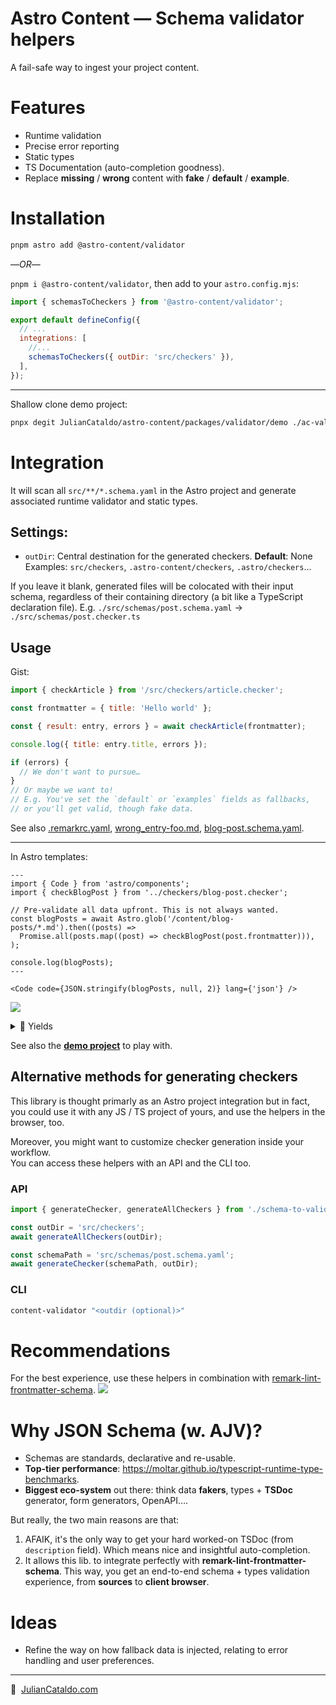 # Astro Content — Schema validator helpers

A fail-safe way to ingest your project content.

# Features

- Runtime validation
- Precise error reporting
- Static types
- TS Documentation (auto-completion goodness).
- Replace **missing** / **wrong** content with **fake** / **default** / **example**.

# Installation

```sh
pnpm astro add @astro-content/validator
```

—_OR_—

`pnpm i @astro-content/validator`, then add to your `astro.config.mjs`:

```js
import { schemasToCheckers } from '@astro-content/validator';

export default defineConfig({
  // ...
  integrations: [
    //...
    schemasToCheckers({ outDir: 'src/checkers' }),
  ],
});
```

---

Shallow clone demo project:

```sh
pnpx degit JulianCataldo/astro-content/packages/validator/demo ./ac-validator-demo
```

# Integration

It will scan all `src/**/*.schema.yaml` in the Astro project and generate associated runtime validator and static types.

## Settings:

- `outDir`: Central destination for the generated checkers.
  **Default**: None  
  Examples: `src/checkers`, `.astro-content/checkers`, `.astro/checkers`…

If you leave it blank, generated files will be colocated with their input schema, regardless of their containing directory (a bit like a TypeScript declaration file).
E.g. `./src/schemas/post.schema.yaml` → `./src/schemas/post.checker.ts`

## Usage

Gist:

```js
import { checkArticle } from '/src/checkers/article.checker';

const frontmatter = { title: 'Hello world' };

const { result: entry, errors } = await checkArticle(frontmatter);

console.log({ title: entry.title, errors });

if (errors) {
  // We don't want to pursue…
}
// Or maybe we want to!
// E.g. You've set the `default` or `examples` fields as fallbacks,
// or you'll get valid, though fake data.
```

See also [.remarkrc.yaml](./demo/.remarkrc.yaml), [wrong_entry-foo.md](./demo/content/blog-posts/wrong_entry-foo.md), [blog-post.schema.yaml](./demo/src/schemas/blog-post.schema.yaml).

---

In Astro templates:

```astro
---
import { Code } from 'astro/components';
import { checkBlogPost } from '../checkers/blog-post.checker';

// Pre-validate all data upfront. This is not always wanted.
const blogPosts = await Astro.glob('/content/blog-posts/*.md').then((posts) =>
  Promise.all(posts.map((post) => checkBlogPost(post.frontmatter))),
);

console.log(blogPosts);
---

<Code code={JSON.stringify(blogPosts, null, 2)} lang={'json'} />
```

[![](https://res.cloudinary.com/dzfylx93l/image/upload/c_scale,w_1280/astro-content-validator-1b_f9oe8o.png)  
](https://res.cloudinary.com/dzfylx93l/image/upload/astro-content-validator-1b_f9oe8o.png)

<details>
<summary>🎊 Yields</summary>

```jsonc
[
  {
    "result": {
      "title": "This is a cool title.",
      "description": "My description is long enough to make the schema happy.\nMore text. More text. More text. More text. More text.\n"
    },
    "schema": {
      // ...
    }
  },
  {
    "result": {
      "title": "My untitled blog post",
      "tags": ["Music"],
      "description": "No description found."
    },
    "errors": [
      {
        "instancePath": "/tags/0",
        "schemaPath": "#/allOf/0/properties/tags/items/type",
        "keyword": "type",
        "params": {
          "type": "string"
        },
        "message": "must be string"
      },
      {
        "instancePath": "/tags/0",
        "schemaPath": "#/allOf/0/properties/tags/items/enum",
        "keyword": "enum",
        "params": {
          "allowedValues": [
            "Music",
            "Video",
            "Development",
            "Cooking",
            "Gardening",
            "Sport"
          ]
        },
        "message": "must be equal to one of the allowed values"
      },
      {
        "instancePath": "",
        "schemaPath": "#/allOf/1/required",
        "keyword": "required",
        "params": {
          "missingProperty": "description"
        },
        "message": "must have required property 'description'"
      },
      {
        "instancePath": "/title",
        "schemaPath": "#/allOf/1/properties/title/type",
        "keyword": "type",
        "params": {
          "type": "string"
        },
        "message": "must be string"
      }
    ],
    "original": {
      "title": 123456,
      "tags": [123456]
    },
    "schema": {
      // ...
    }
  }
]
```

</details>

See also the **[demo project](./demo)** to play with.

## Alternative methods for generating checkers

This library is thought primarly as an Astro project integration but in fact, you could
use it with any JS / TS project of yours, and use the helpers in the browser, too.

Moreover, you might want to customize checker generation inside your workflow.  
You can access these helpers with an API and the CLI too.

### API

```js
import { generateChecker, generateAllCheckers } from './schema-to-validator';

const outDir = 'src/checkers';
await generateAllCheckers(outDir);

const schemaPath = 'src/schemas/post.schema.yaml';
await generateChecker(schemaPath, outDir);
```

### CLI

```sh
content-validator "<outdir (optional)>"
```

# Recommendations

For the best experience, use these helpers in combination with [remark-lint-frontmatter-schema](https://github.com/JulianCataldo/remark-lint-frontmatter-schema).
[![](https://res.cloudinary.com/dzfylx93l/image/upload/c_scale,w_1280/eslint-plugin-mdx-1.png)  
](https://res.cloudinary.com/dzfylx93l/image/upload/eslint-plugin-mdx-1.png)

# Why JSON Schema (w. AJV)?

- Schemas are standards, declarative and re-usable.
- **Top-tier performance**: <https://moltar.github.io/typescript-runtime-type-benchmarks>.
- **Biggest eco-system** out there: think data **fakers**, types + **TSDoc** generator, form generators, OpenAPI….

But really, the two main reasons are that:

1. AFAIK, it's the only way to get your hard worked-on TSDoc (from `description` field).
   Which means nice and insightful auto-completion.
2. It allows this lib. to integrate perfectly with **remark-lint-frontmatter-schema**.
   This way, you get an end-to-end schema + types validation experience, from **sources** to **client browser**.

# Ideas

- Refine the way on how fallback data is injected, relating to error handling and user preferences.

---

🔗  [JulianCataldo.com](https://www.juliancataldo.com/)
